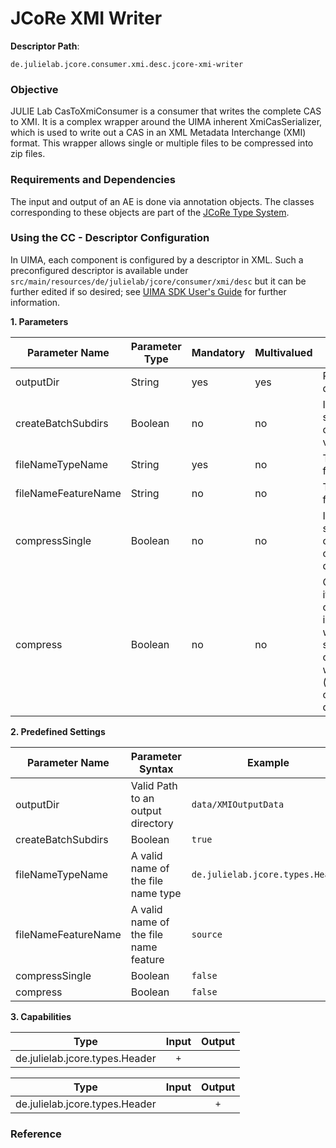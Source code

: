 # JCoRe XMI Writer

**Descriptor Path**:
```
de.julielab.jcore.consumer.xmi.desc.jcore-xmi-writer
```
### Objective
JULIE Lab CasToXmiConsumer is a consumer that writes the complete CAS to XMI. It is a complex wrapper around the UIMA inherent XmiCasSerializer, which is used to write out a CAS in an XML Metadata Interchange (XMI) format. This wrapper allows single or multiple files to be compressed into zip files.

### Requirements and Dependencies
The input and output of an AE is done via annotation objects. The classes corresponding to these objects are part of the [JCoRe Type System](https://github.com/JULIELab/jcore-base/tree/master/jcore-types).

### Using the CC - Descriptor Configuration
In UIMA, each component is configured by a descriptor in XML. Such a preconfigured descriptor is available under `src/main/resources/de/julielab/jcore/consumer/xmi/desc` but it can be further edited if so desired; see [UIMA SDK User's Guide](https://uima.apache.org/downloads/releaseDocs/2.1.0-incubating/docs/html/tools/tools.html#ugr.tools.cde) for further information.

**1. Parameters**

| Parameter Name | Parameter Type | Mandatory | Multivalued | Description |
|----------------|----------------|-----------|-------------|-------------|
| outputDir | String | yes | yes | Path to an output directory |
| createBatchSubdirs| Boolean | no | no | If subdirectories should be created, default value is false |
| fileNameTypeName | String | yes | no | The name of the file name type |
| fileNameFeatureName| String | no | no | The name of the file name feature |
| compressSingle| Boolean | no | no | If the Xmi's should be compressed in one batch, default false |
| compress | Boolean | no | no | Only plays a role if compresssSingle is false. Decides whether the Xmi should be compressed with gzip (multiple files compression), default false |



**2. Predefined Settings**

| Parameter Name | Parameter Syntax | Example |
|----------------|------------------|---------|
| outputDir | Valid Path to an output directory | `data/XMIOutputData` |
| createBatchSubdirs | Boolean | `true` |
| fileNameTypeName | A valid name of the file name type| `de.julielab.jcore.types.Header` |
| fileNameFeatureName | A valid name of the file name feature | `source` |
| compressSingle | Boolean | `false` |
| compress | Boolean | `false` |



**3. Capabilities**

| Type | Input | Output |
|------|:-----:|:------:|
| de.julielab.jcore.types.Header | `+` |  |

| Type | Input | Output |
|------|:-----:|:------:|
| de.julielab.jcore.types.Header |  | `+` |




### Reference
